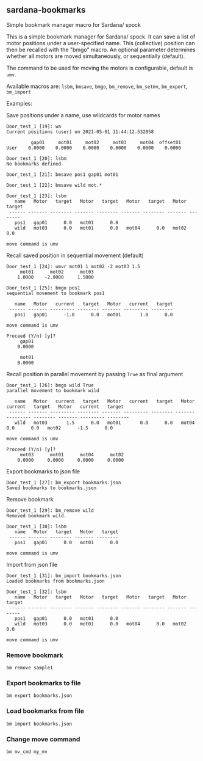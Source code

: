 ## sardana-bookmarks
Simple bookmark manager macro for Sardana/ spock


This is a simple bookmark manager for Sardana/ spock. It can save a list of motor positions under a user-specified name. This (collective) position can then be recalled with the "bmgo" macro. An optional parameter determines whether all motors are moved simultaneously, or sequentially (default).

The command to be used for moving the motors is configurable, default is `umv`.

Available macros are: `lsbm`, `bmsave`, `bmgo`, `bm_remove`, `bm_setmv`, `bm_export`, `bm_import`

Examples:

Save positions under a name, use wildcards for motor names
```
Door_test_1 [19]: wa
Current positions (user) on 2021-05-01 11:44:12.532858

         gap01     mot01     mot02     mot03     mot04  offset01
User    0.0000    0.0000    0.0000    0.0000    0.0000    0.0000

Door_test_1 [20]: lsbm
No bookmarks defined

Door_test_1 [21]: bmsave pos1 gap01 mot01

Door_test_1 [22]: bmsave wild mot.*

Door_test_1 [23]: lsbm
   name   Motor   target   Motor   target   Motor   target   Motor   target
 ------ ------- -------- ------- -------- ------- -------- ------- --------
   pos1   gap01      0.0   mot01      0.0
   wild   mot03      0.0   mot01      0.0   mot04      0.0   mot02      0.0

move command is umv
```

Recall saved position in sequential movement (default)
```
Door_test_1 [24]: umvr mot01 1 mot02 -2 mot03 1.5
     mot01      mot02      mot03
    1.0000    -2.0000     1.5000

Door_test_1 [25]: bmgo pos1
sequential movement to bookmark pos1

   name   Motor   current   target   Motor   current   target
 ------ ------- --------- -------- ------- --------- --------
   pos1   gap01      -1.0      0.0   mot01       1.0      0.0

move command is umv

Proceed (Y/n) [y]? 
     gap01
    0.0000

     mot01
    0.0000
```

Recall position in parallel movement by passing `True` as final argument
```
Door_test_1 [26]: bmgo wild True
parallel movement to bookmark wild

   name   Motor   current   target   Motor   current   target   Motor   current   target   Motor   current   target
 ------ ------- --------- -------- ------- --------- -------- ------- --------- -------- ------- --------- --------
   wild   mot03       1.5      0.0   mot01       0.0      0.0   mot04       0.0      0.0   mot02      -1.5      0.0

move command is umv

Proceed (Y/n) [y]? 
     mot03      mot01      mot04      mot02
    0.0000     0.0000     0.0000     0.0000
```

Export bookmarks to json file
```
Door_test_1 [27]: bm_export bookmarks.json
Saved bookmarks to bookmarks.json

```

Remove bookmark
```
Door_test_1 [29]: bm_remove wild
Removed bookmark wild.

Door_test_1 [30]: lsbm
   name   Motor   target   Motor   target
 ------ ------- -------- ------- --------
   pos1   gap01      0.0   mot01      0.0

move command is umv
```

Import from json file
```
Door_test_1 [31]: bm_import bookmarks.json
Loaded bookmarks from bookmarks.json

Door_test_1 [32]: lsbm
   name   Motor   target   Motor   target   Motor   target   Motor   target
 ------ ------- -------- ------- -------- ------- -------- ------- --------
   pos1   gap01      0.0   mot01      0.0
   wild   mot03      0.0   mot01      0.0   mot04      0.0   mot02      0.0

move command is umv
```

### Remove bookmark
`bm remove sample1`

### Export bookmarks to file
`bm export bookmarks.json`

### Load bookmarks from file
`bm import bookmarks.json`

### Change move command
`bm mv_cmd my_mv`


